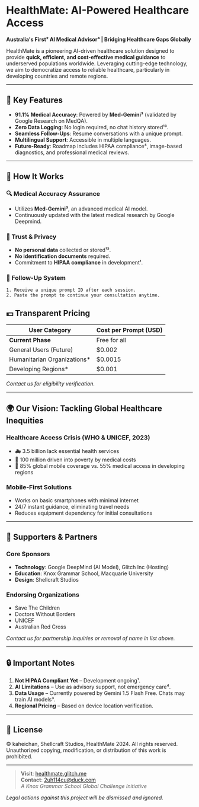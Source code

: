 # HealthMate: AI-Powered Healthcare Access

**Australia's First² AI Medical Advisor⁴ | Bridging Healthcare Gaps Globally**


HealthMate is a pioneering AI-driven healthcare solution designed to provide **quick, efficient, and cost-effective medical guidance** to underserved populations worldwide. Leveraging cutting-edge technology, we aim to democratize access to reliable healthcare, particularly in developing countries and remote regions.

---

## 🌟 Key Features
- **91.1% Medical Accuracy**: Powered by **Med-Gemini³** (validated by Google Research on MedQA).
- **Zero Data Logging**: No login required, no chat history stored¹³.
- **Seamless Follow-Ups**: Resume conversations with a unique prompt.
- **Multilingual Support**: Accessible in multiple languages.
- **Future-Ready**: Roadmap includes HIPAA compliance⁴, image-based diagnostics, and professional medical reviews.

---

## 🚀 How It Works
### 🔍 Medical Accuracy Assurance
- Utilizes **Med-Gemini³**, an advanced medical AI model.
- Continuously updated with the latest medical research by Google Deepmind.

### 🤝 Trust & Privacy
- **No personal data** collected or stored¹³.
- **No identification documents** required.
- Commitment to **HIPAA compliance** in development¹.

### 💬 Follow-Up System
```plaintext
1. Receive a unique prompt ID after each session.
2. Paste the prompt to continue your consultation anytime.
```
## 💵 Transparent Pricing

| User Category                | Cost per Prompt (USD) |
|------------------------------|-----------------------|
| **Current Phase**            | Free for all          |
| General Users (Future)       | $0.002                |
| Humanitarian Organizations*  | $0.0015               |
| Developing Regions*          | $0.001                |

*Contact us for eligibility verification.*

---

## 🌍 Our Vision: Tackling Global Healthcare Inequities

### Healthcare Access Crisis (WHO & UNICEF, 2023)
- 🚑 3.5 billion lack essential health services
- 💸 100 million driven into poverty by medical costs
- 📱 85% global mobile coverage vs. 55% medical access in developing regions

### Mobile-First Solutions
- Works on basic smartphones with minimal internet
- 24/7 instant guidance, eliminating travel needs
- Reduces equipment dependency for initial consultations

---


## 🤝 Supporters & Partners

### Core Sponsors
- **Technology**: Google DeepMind (AI Model), Glitch Inc (Hosting)
- **Education**: Knox Grammar School, Macquarie University
- **Design**: Shellcraft Studios

### Endorsing Organizations
- Save The Children
- Doctors Without Borders
- UNICEF
- Australian Red Cross  

*Contact us for partnership inquiries or removal of name in list above.*

---

## 🔒 Important Notes
1. **Not HIPAA Compliant Yet** – Development ongoing¹.
2. **AI Limitations** – Use as advisory support, not emergency care⁴.
3. **Data Usage** – Currently powered by Gemini 1.5 Flash Free. Chats may train AI models³.
4. **Regional Pricing** – Based on device location verification.

---

## 📜 License

© kaheichan, Shellcraft Studios, HealthMate 2024. All rights reserved.
Unauthorized copying, modification, or distribution of this work is prohibited.

---
> **Visit**: [healthmate.glitch.me](https://healthmate.glitch.me)  
> **Contact**: [2uh114cu@duck.com](#)  
> *A Knox Grammar School Global Challenge Initiative*

*Legal actions against this project will be dismissed and ignored.*
